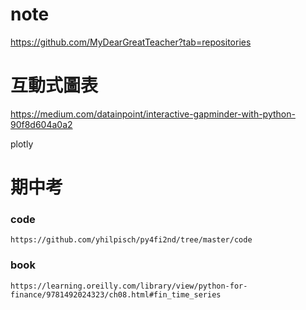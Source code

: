 # note

https://github.com/MyDearGreatTeacher?tab=repositories

# 互動式圖表

https://medium.com/datainpoint/interactive-gapminder-with-python-90f8d604a0a2

plotly

# 期中考
### code
```
https://github.com/yhilpisch/py4fi2nd/tree/master/code
```

### book
```
https://learning.oreilly.com/library/view/python-for-finance/9781492024323/ch08.html#fin_time_series
```
